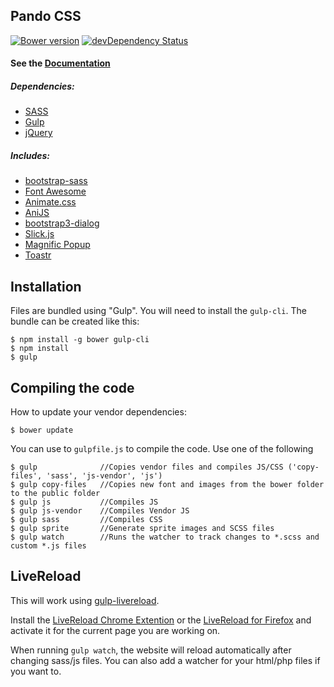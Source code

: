 Pando CSS
---------

[![Bower version](https://badge.fury.io/bo/pando.svg)](http://badge.fury.io/bo/pando)
[![devDependency Status](https://david-dm.org/wuifdesign/pando/dev-status.svg)](https://david-dm.org/wuifdesign/pando#info=devDependencies)

#### See the [Documentation](http://wuifdesign.github.io/pando/)

##### Dependencies:
- [SASS](https://github.com/sass/sass)
- [Gulp](https://gulpjs.com/)
- [jQuery](https://jquery.com/)

##### Includes:
- [bootstrap-sass](https://github.com/twbs/bootstrap-sass)
- [Font Awesome](https://github.com/FortAwesome/Font-Awesome)
- [Animate.css](https://github.com/daneden/animate.css)
- [AniJS](https://github.com/anijs/anijs)
- [bootstrap3-dialog](https://github.com/nakupanda/bootstrap3-dialog)
- [Slick.js](https://github.com/kenwheeler/slick)
- [Magnific Popup](https://github.com/dimsemenov/Magnific-Popup)
- [Toastr](https://github.com/CodeSeven/toastr)

## Installation

Files are bundled using "Gulp". You will need to install the `gulp-cli`. The bundle can be created like this:

    $ npm install -g bower gulp-cli
    $ npm install
    $ gulp

## Compiling the code

How to update your vendor dependencies:

    $ bower update

You can use to `gulpfile.js` to compile the code. Use one of the following

    $ gulp              //Copies vendor files and compiles JS/CSS ('copy-files', 'sass', 'js-vendor', 'js')
    $ gulp copy-files   //Copies new font and images from the bower folder to the public folder
    $ gulp js           //Compiles JS
    $ gulp js-vendor    //Compiles Vendor JS
    $ gulp sass         //Compiles CSS
    $ gulp sprite       //Generate sprite images and SCSS files
    $ gulp watch        //Runs the watcher to track changes to *.scss and custom *.js files

## LiveReload

This will work using [gulp-livereload](https://github.com/vohof/gulp-livereload).

Install the [LiveReload Chrome Extention](https://chrome.google.com/webstore/detail/livereload/jnihajbhpnppcggbcgedagnkighmdlei) 
or the [LiveReload for Firefox](https://addons.mozilla.org/de/firefox/addon/livereload/)
and activate it for the current page you are working on.

When running `gulp watch`, the website will reload automatically after changing sass/js files. You can also add a watcher
for your html/php files if you want to.